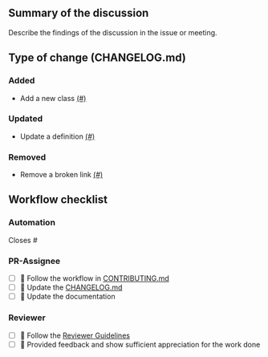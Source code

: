 ## Summary of the discussion

Describe the findings of the discussion in the issue or meeting.

## Type of change (CHANGELOG.md)

### Added
- Add a new class [(#)](https://github.com/OpenEnergyPlatform/open-MaStR/pull/)

### Updated
- Update a definition [(#)](https://github.com/OpenEnergyPlatform/open-MaStR/pull/)

### Removed
- Remove a broken link [(#)](https://github.com/rl-institut/super-repo/pull/)


## Workflow checklist

### Automation
Closes #

### PR-Assignee
- [ ] 🐙 Follow the workflow in [CONTRIBUTING.md](https://github.com/rl-institut/super-repo/blob/develop/CONTRIBUTING.md)
- [ ] 📝 Update the [CHANGELOG.md](https://github.com/rl-institut/super-repo/blob/develop/CHANGELOG.md)
- [ ] 📙 Update the documentation

### Reviewer
- [ ] 🐙 Follow the [Reviewer Guidelines](https://github.com/rl-institut/super-repo/blob/develop/CONTRIBUTING.md#40-let-someone-else-review-your-pr)
- [ ] 🐙 Provided feedback and show sufficient appreciation for the work done
